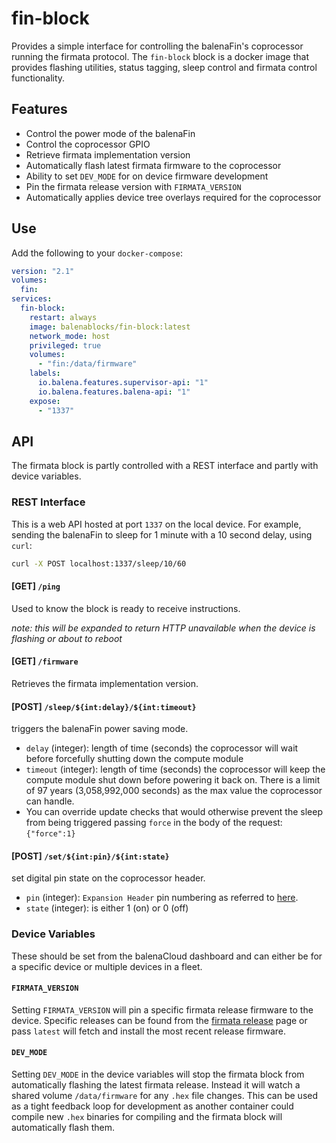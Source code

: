 # fin-block

Provides a simple interface for controlling the balenaFin's coprocessor running the firmata protocol.
The `fin-block` block is a docker image that provides flashing utilities, status tagging, sleep control and firmata control functionality.

## Features

- Control the power mode of the balenaFin
- Control the coprocessor GPIO
- Retrieve firmata implementation version
- Automatically flash latest firmata firmware to the coprocessor
- Ability to set `DEV_MODE` for on device firmware development
- Pin the firmata release version with `FIRMATA_VERSION`
- Automatically applies device tree overlays required for the coprocessor

## Use

Add the following to your `docker-compose`:

```yaml
version: "2.1"
volumes:
  fin:
services:
  fin-block:
    restart: always
    image: balenablocks/fin-block:latest
    network_mode: host
    privileged: true
    volumes:
      - "fin:/data/firmware"
    labels:
      io.balena.features.supervisor-api: "1"
      io.balena.features.balena-api: "1"
    expose:
      - "1337"
```

## API

The firmata block is partly controlled with a REST interface and partly with device variables.

### REST Interface

This is a web API hosted at port `1337` on the local device.
For example, sending the balenaFin to sleep for 1 minute with a 10 second delay, using `curl`:

```bash
curl -X POST localhost:1337/sleep/10/60
```

#### [GET] `/ping`

Used to know the block is ready to receive instructions.

_note: this will be expanded to return HTTP unavailable when the device is flashing or about to reboot_

#### [GET] `/firmware`

Retrieves the firmata implementation version.

#### [POST] `/sleep/${int:delay}/${int:timeout}`

triggers the balenaFin power saving mode.

- `delay` (integer): length of time (seconds) the coprocessor will wait before forcefully shutting down the compute module
- `timeout` (integer): length of time (seconds) the coprocessor will keep the compute module shut down before powering it back on.
  There is a limit of 97 years (3,058,992,000 seconds) as the max value the coprocessor can handle.
- You can override update checks that would otherwise prevent the sleep from being triggered passing `force` in the body of the request: `{"force":1}`

#### [POST] `/set/${int:pin}/${int:state}`

set digital pin state on the coprocessor header.

- `pin` (integer): `Expansion Header` pin numbering as referred to [here](https://github.com/balena-io/balena-fin-coprocessor-firmata#firmata-pin-map).
- `state` (integer): is either 1 (on) or 0 (off)

### Device Variables

These should be set from the balenaCloud dashboard and can either be for a specific device or multiple devices in a fleet.

#### `FIRMATA_VERSION`

Setting `FIRMATA_VERSION` will pin a specific firmata release firmware to the device.
Specific releases can be found from the [firmata release](https://github.com/balena-io/balena-fin-coprocessor-firmata/releases) page or pass `latest` will fetch and install the most recent release firmware.

#### `DEV_MODE`

Setting `DEV_MODE` in the device variables will stop the firmata block from automatically flashing the latest firmata release.
Instead it will watch a shared volume `/data/firmware` for any `.hex` file changes.
This can be used as a tight feedback loop for development as another container could compile new `.hex` binaries for compiling and the firmata block will automatically flash them.
